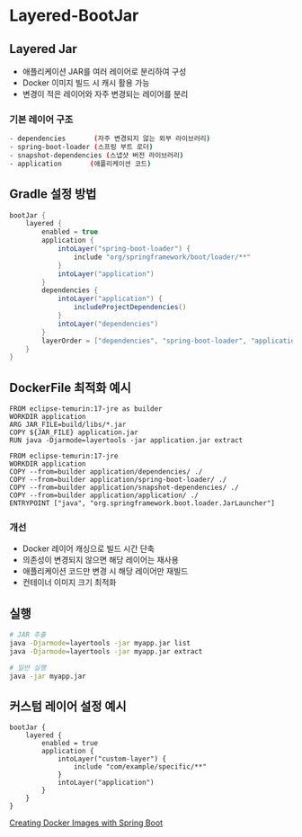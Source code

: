 # Layered-BootJar

## Layered Jar
- 애플리케이션 JAR를 여러 레이어로 분리하여 구성
- Docker 이미지 빌드 시 캐시 활용 가능
- 변경이 적은 레이어와 자주 변경되는 레이어를 분리


### 기본 레이어 구조

```Bash
- dependencies       (자주 변경되지 않는 외부 라이브러리)
- spring-boot-loader (스프링 부트 로더)
- snapshot-dependencies (스냅샷 버전 라이브러리)
- application       (애플리케이션 코드)
```

## Gradle 설정 방법
```gradle
bootJar {
    layered {
        enabled = true
        application {
            intoLayer("spring-boot-loader") {
                include "org/springframework/boot/loader/**"
            }
            intoLayer("application")
        }
        dependencies {
            intoLayer("application") {
                includeProjectDependencies()
            }
            intoLayer("dependencies")
        }
        layerOrder = ["dependencies", "spring-boot-loader", "application"]
    }
}
```

## DockerFile 최적화 예시
```Docker
FROM eclipse-temurin:17-jre as builder
WORKDIR application
ARG JAR_FILE=build/libs/*.jar
COPY ${JAR_FILE} application.jar
RUN java -Djarmode=layertools -jar application.jar extract

FROM eclipse-temurin:17-jre
WORKDIR application
COPY --from=builder application/dependencies/ ./
COPY --from=builder application/spring-boot-loader/ ./
COPY --from=builder application/snapshot-dependencies/ ./
COPY --from=builder application/application/ ./
ENTRYPOINT ["java", "org.springframework.boot.loader.JarLauncher"]
```

### 개선
- Docker 레이어 캐싱으로 빌드 시간 단축
- 의존성이 변경되지 않으면 해당 레이어는 재사용
- 애플리케이션 코드만 변경 시 해당 레이어만 재빌드
- 컨테이너 이미지 크기 최적화

## 실행
```Bash
# JAR 추출
java -Djarmode=layertools -jar myapp.jar list
java -Djarmode=layertools -jar myapp.jar extract

# 일반 실행
java -jar myapp.jar
```

## 커스텀 레이어 설정 예시
```Gradle
bootJar {
    layered {
        enabled = true
        application {
            intoLayer("custom-layer") {
                include "com/example/specific/**"
            }
            intoLayer("application")
        }
    }
}
```


<seealso>
    <category ref="official">
        <a href="https://www.baeldung.com/spring-boot-docker-images#layered-jars">Creating Docker Images with Spring Boot</a>
    </category>
</seealso>
